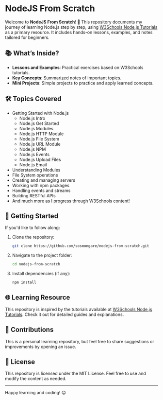 # NodeJS From Scratch

Welcome to **NodeJS From Scratch**! 🎉 This repository documents my journey of learning Node.js step by step, using [W3Schools Node.js Tutorials](https://www.w3schools.com/nodejs/) as a primary resource. It includes hands-on lessons, examples, and notes tailored for beginners.

## 📚 What’s Inside?
- **Lessons and Examples**: Practical exercises based on W3Schools tutorials.
- **Key Concepts**: Summarized notes of important topics.
- **Mini Projects**: Simple projects to practice and apply learned concepts.

## 🛠️ Topics Covered
- Getting Started with Node.js
    - Node.js Intro
    - Node.js Get Started
    - Node.js Modules
    - Node.js HTTP Module
    - Node.js File System
    - Node.js URL Module
    - Node.js NPM
    - Node.js Events
    - Node.js Upload Files
    - Node.js Email
- Understanding Modules
- File System operations
- Creating and managing servers
- Working with npm packages
- Handling events and streams
- Building RESTful APIs
- And much more as I progress through W3Schools content!

## 🚀 Getting Started
If you'd like to follow along:
1. Clone the repository:  
   ```bash
   git clone https://github.com/sosmongare/nodejs-from-scratch.git
   ```
2. Navigate to the project folder:  
   ```bash
   cd nodejs-from-scratch
   ```
3. Install dependencies (if any):  
   ```bash
   npm install
   ```

## 🌐 Learning Resource
This repository is inspired by the tutorials available at [W3Schools Node.js Tutorials](https://www.w3schools.com/nodejs/). Check it out for detailed guides and explanations.

## 🤝 Contributions
This is a personal learning repository, but feel free to share suggestions or improvements by opening an issue.

## 📜 License
This repository is licensed under the MIT License. Feel free to use and modify the content as needed.

---

Happy learning and coding! 😊

